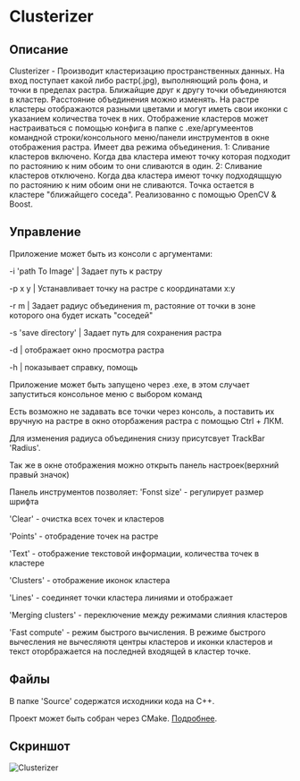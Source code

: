 # Clusterizer
## Описание
Clusterizer - Производит кластеризацию пространственных данных. На вход поступает какой либо растр(.jpg), выполняющий роль фона, и точки в пределах растра.
Ближайщие друг к другу точки объединяются в кластер. Расстояние объединения можно изменять. 
На растре кластеры отображаются разными цветами и могут иметь свои иконки с указанием количества точек в них.
Отображение кластеров может настраиваться с помощью конфига в папке с .exe/аргумеентов командной строки/консольного меню/панели инструментов в окне отображения растра.
Имеет два режима объединения.
1: Сливание кластеров включено. Когда два кластера имеют точку которая подходит по растоянию к ним обоим то они сливаются в один.
2: Сливание кластеров отключено. Когда два кластера имеют точку подходящщую по растоянию к ним обоим они не сливаются. Точка остается в кластере "ближайщего соседа".
Реализованно с помощью OpenCV & Boost.

## Управление
Приложение может быть из консоли с аргументами:

-i 'path To Image'  | Задает путь к растру

-p x y              | Устанавливает точку на растре с координатами x:y

-r m                | Задает радиус объединения m, растояние от точки в зоне которого она будет искать "соседей"

-s 'save directory' | Задает путь для сохранения растра

-d                  | отображает окно просмотра растра

-h                  | показывает справку, помощь

Приложение может быть запущено через .exe, в этом случает запуститься консольное меню с выбором команд

Есть возможно не задавать все точки через консоль, а поставить их вручную на растре в окно оторбажения растра с помощью Ctrl + ЛКМ.

Для изменения радиуса объединения снизу присутсвует TrackBar 'Radius'.

Так же в окне отображения можно открыть панель настроек(верхний правый значок)

Панель инструментов позволяет:
'Fonst size' - регулирует размер шрифта

'Clear' - очистка всех точек и кластеров

'Points' - отобрадение точек на растре

'Text' - отображение текстовой информации, количества точек в кластере

'Clusters' - отображение иконок кластера

'Lines' - соединяет точки кластера линиями и отображает

'Merging clusters' - переключение между режимами слияния кластеров

'Fast compute' - режим быстрого вычисления. В режиме быстрого вычесления не вычесляютя центры кластеров и иконки кластеров и текст оторбражается на последней входящей в кластер точке.

## Файлы
В папке 'Source' содержатся исходники кода на C++. 

Проект может быть собран через CMake. [Подробнее](https://github.com/AntKerf/Tasks/wiki/Build).
## Скриншот
![Clusterizer](https://i.ibb.co/60J7HLc/image.png)
